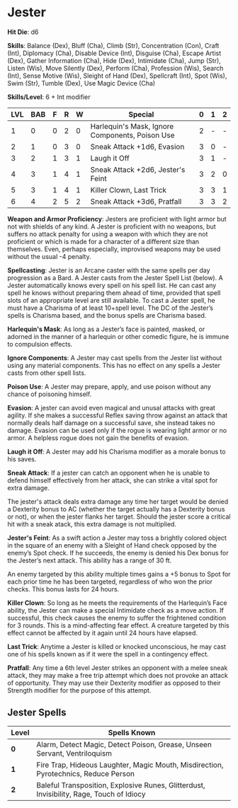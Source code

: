 # Jester

**Hit Die**: d6

**Skills**: Balance (Dex), Bluff (Cha), Climb (Str), Concentration (Con), Craft (Int), Diplomacy (Cha), Disable Device (Int), Disguise (Cha), Escape Artist (Dex), Gather Information (Cha), Hide (Dex), Intimidate (Cha), Jump (Str), Listen (Wis), Move Silently (Dex), Perform (Cha), Profession (Wis), Search (Int), Sense Motive (Wis), Sleight of Hand (Dex), Spellcraft (Int), Spot (Wis), Swim (Str), Tumble (Dex), Use Magic Device (Cha)

**Skills/Level**: 6 + Int modifier

LVL | BAB | F | R | W | Special | 0 | 1 | 2
--- | --- | - | - | - | ------- | - | - | -
1   | 0   | 0 | 2 | 0 | Harlequin's Mask, Ignore Components, Poison Use | 2 |  -  |  -  
2   | 1   | 0 | 3 | 0 | Sneak Attack +1d6, Evasion | 3 | 0 |  -  
3   | 2   | 1 | 3 | 1 | Laugh it Off | 3 | 1 | -
4   | 3   | 1 | 4 | 1 | Sneak Attack +2d6, Jester's Feint | 3 | 2 | 0
5   | 3   | 1 | 4 | 1 | Killer Clown, Last Trick | 3 | 3 | 1
6   | 4   | 2 | 5 | 2 | Sneak Attack +3d6, Pratfall | 3 | 3 | 2

**Weapon and Armor Proficiency**: Jesters are proficient with light armor but not with shields of any kind. A Jester is proficient with no weapons, but suffers no attack penalty for using a weapon with which they are not proficient or which is made for a character of a different size than themselves. Even, perhaps especially, improvised weapons may be used without the usual -4 penalty.

**Spellcasting**: Jester is an Arcane caster with the same spells per day progression as a Bard. A Jester casts from the Jester Spell List (below). A Jester automatically knows every spell on his spell list. He can cast any spell he knows without preparing them ahead of time, provided that spell slots of an appropriate level are still available. To cast a Jester spell, he must have a Charisma of at least 10+spell level. The DC of the Jester’s spells is Charisma based, and the bonus spells are Charisma based.

**Harlequin's Mask**: As long as a Jester’s face is painted, masked, or adorned in the manner of a harlequin or other comedic figure, he is immune to compulsion effects.

**Ignore Components**: A Jester may cast spells from the Jester list without using any material components. This has no effect on any spells a Jester casts from other spell lists.

**Poison Use**: A Jester may prepare, apply, and use poison without any chance of poisoning himself.

**Evasion**: A jester can avoid even magical and unusal attacks with great agility. If she makes a successful Reflex saving throw against an attack that normally deals half damage on a successful save, she instead takes no damage. Evasion can be used only if the rogue is wearing light armor or no armor. A helpless rogue does not gain the benefits of evasion.

**Laugh it Off**: A Jester may add his Charisma modifier as a morale bonus to his saves.

**Sneak Attack**: If a jester can catch an opponent when he is unable to defend himself effectively from her attack, she can strike a vital spot for extra damage. 

The jester's attack deals extra damage any time her target would be denied a Dexterity bonus to AC (whether the target actually has a Dexterity bonus or not), or when the jester flanks her target. Should the jester score a critical hit with a sneak atack, this extra damage is not multiplied. 

**Jester's Feint**: As a swift action a Jester may toss a brightly colored object in the square of an enemy with a Sleight of Hand check opposed by the enemy’s Spot check. If he succeeds, the enemy is denied his Dex bonus for the Jester’s next attack. This ability has a range of 30 ft.

An enemy targeted by this ability multiple times gains a +5 bonus to Spot for each prior time he has been targeted, regardless of who won the prior checks. This bonus lasts for 24 hours.

**Killer Clown**: So long as he meets the requirements of the Harlequin’s Face ability, the Jester can make a special Intimidate check as a move action. If successful, this check causes the enemy to suffer the frightened condition for 3 rounds. This is a mind-affecting fear effect. A creature targeted by this effect cannot be affected by it again until 24 hours have elapsed.

**Last Trick**: Anytime a Jester is killed or knocked unconscious, he may cast one of his spells known as if it were the spell in a contingency effect.

**Pratfall**: Any time a 6th level Jester strikes an opponent with a melee sneak attack, they may make a free trip attempt which does not provoke an attack of opportunity. They may use their Dexterity modifier as opposed to their Strength modifier for the purpose of this attempt.

## Jester Spells

Level | Spells Known
----- | ------------
**0** | Alarm, Detect Magic, Detect Poison, Grease, Unseen Servant, Ventriloquism
**1** | Fire Trap, Hideous Laughter, Magic Mouth, Misdirection, Pyrotechnics, Reduce Person
**2** | Baleful Transposition, Explosive Runes, Glitterdust, Invisibility, Rage, Touch of Idiocy
